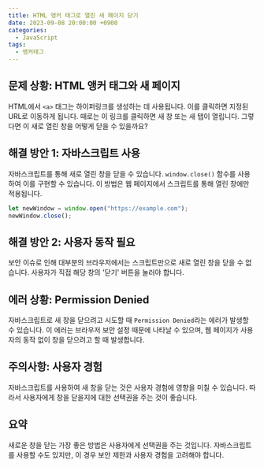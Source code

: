 ```yaml
---
title: HTML 앵커 태그로 열린 새 페이지 닫기
date: 2023-09-08 20:00:00 +0900
categories:
  - JavaScript
tags:
  - 앵커태그
---
```


## 문제 상황: HTML 앵커 태그와 새 페이지

HTML에서 `<a>` 태그는 하이퍼링크를 생성하는 데 사용됩니다. 이를 클릭하면 지정된 URL로 이동하게 됩니다. 때로는 이 링크를 클릭하면 새 창 또는 새 탭이 열립니다. 그렇다면 이 새로 열린 창을 어떻게 닫을 수 있을까요?

## 해결 방안 1: 자바스크립트 사용

자바스크립트를 통해 새로 열린 창을 닫을 수 있습니다. `window.close()` 함수를 사용하여 이를 구현할 수 있습니다. 이 방법은 웹 페이지에서 스크립트를 통해 열린 창에만 적용됩니다.

```javascript
let newWindow = window.open("https://example.com");
newWindow.close();
```

## 해결 방안 2: 사용자 동작 필요

보안 이슈로 인해 대부분의 브라우저에서는 스크립트만으로 새로 열린 창을 닫을 수 없습니다. 사용자가 직접 해당 창의 '닫기' 버튼을 눌러야 합니다.

## 에러 상황: Permission Denied

자바스크립트로 새 창을 닫으려고 시도할 때 `Permission Denied`라는 에러가 발생할 수 있습니다. 이 에러는 브라우저 보안 설정 때문에 나타날 수 있으며, 웹 페이지가 사용자의 동작 없이 창을 닫으려고 할 때 발생합니다.

## 주의사항: 사용자 경험

자바스크립트를 사용하여 새 창을 닫는 것은 사용자 경험에 영향을 미칠 수 있습니다. 따라서 사용자에게 창을 닫을지에 대한 선택권을 주는 것이 좋습니다.

## 요약

새로운 창을 닫는 가장 좋은 방법은 사용자에게 선택권을 주는 것입니다. 자바스크립트를 사용할 수도 있지만, 이 경우 보안 제한과 사용자 경험을 고려해야 합니다.
